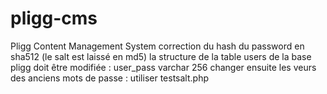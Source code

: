 pligg-cms
=========

Pligg Content Management System
correction du hash du password en sha512 (le salt est laissé en md5)
la structure de la table users de la base pligg doit être modifiée : user_pass varchar 256
changer ensuite les veurs des anciens mots de passe : utiliser testsalt.php

